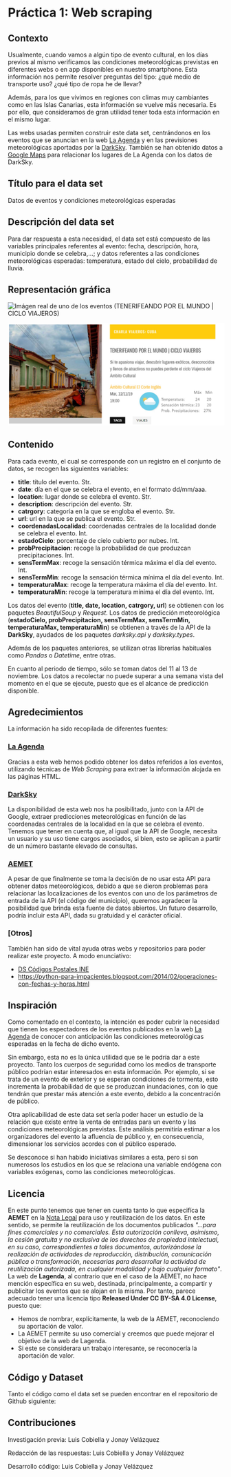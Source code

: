 # Práctica 1: Web scraping

## Contexto

Usualmente, cuando vamos a algún tipo de evento cultural, en los días previos al mismo verificamos las condiciones meteorológicas previstas en diferentes webs o en app disponibles en nuestro smartphone. Esta información nos permite resolver preguntas del tipo: ¿qué medio de transporte uso? ¿qué tipo de ropa he de llevar?

Además, para los que vivimos en regiones con climas muy cambiantes como en las Islas Canarias, esta información se vuelve más necesaria. Es por ello, que consideramos de gran utilidad tener toda esta información en el mismo lugar.

Las webs usadas permiten construir este data set, centrándonos en los eventos que se anuncian en la web [La Agenda](https://lagenda.org) y en las previsiones meteorológicas aportadas por la [DarkSky](https://darksky.net/dev).
También se han obtenido datos a [Google Maps](https://cloud.google.com/maps-platform/) para relacionar los lugares de La Agenda con los datos de DarkSky.


## Título para el data set

Datos de eventos y condiciones meteorológicas esperadas

## Descripción del data set

Para dar respuesta a esta necesidad, el data set está compuesto de las variables principales referentes al evento: fecha, descripción, hora, municipio donde se celebra,...; y datos referentes a las condiciones meteorológicas esperadas: temperatura, estado del cielo, probabilidad de lluvia.

## Representación gráfica

![Imágen real de uno de los eventos (TENERIFEANDO POR EL MUNDO | CICLO VIAJEROS)](./imagen1.jpg)

![Imágen de cómo se vería el evento con los datos de predicción meteorológica (TENERIFEANDO POR EL MUNDO | CICLO VIAJEROS)](./imagen2.jpg)

## Contenido

Para cada evento, el cual se corresponde con un registro en el conjunto de datos, se recogen las siguientes variables:

* **title**: título del evento. Str.
* **date**: día en el que se celebra el evento, en el formato dd/mm/aaa.  
* **location**: lugar donde se celebra el evento. Str.
* **description**: descripción del evento. Str.
* **catrgory**: categoría en la que se engloba el evento. Str.  
* **url**: url en la que se publica el evento. Str. 
* **coordenadasLocalidad**: coordenadas centrales de la localidad donde se celebra el evento. Int.
* **estadoCielo**: porcentaje de cielo cubierto por nubes. Int.
* **probPrecipitacion**: recoge la probabilidad de que produzcan precipitaciones. Int.
* **sensTermMax**: recoge la sensación térmica máxima el día del evento. Int.
* **sensTermMin**: recoge la sensación térmica mínima el día del evento. Int.
* **temperaturaMax**: recoge la temperatura máxima el día del evento. Int.
* **temperaturaMin**: recoge la temperatura mínima el día del evento. Int.

Los datos del evento (**title, date, location, catrgory, url**) se obtienen con los paquetes *BeautifulSoup* y *Request*.
Los datos de predicción meteorológica (**estadoCielo, probPrecipitacion, sensTermMax, sensTermMin, temperaturaMax, temperaturaMin**) se obtienen a través de la API de la **DarkSky**, ayudados de los paquetes *darksky.api* y *darksky.types*.

Además de los paquetes anteriores, se utilizan otras librerías habituales como *Pandas* o *Datetime*, entre otras.

En cuanto al periodo de tiempo, sólo se toman datos del 11 al 13 de noviembre. Los datos a recolectar no puede superar a una semana vista del momento en el que se ejecute, puesto que es el alcance de predicción disponible.

## Agredecimientos

La información ha sido recopilada de diferentes fuentes:

### [La Agenda](https://lagenda.org)

Gracias a esta web hemos podido obtener los datos referidos a los eventos, utilizando técnicas de *Web Scraping* para extraer la información alojada en las páginas HTML.

### [DarkSky](https://darksky.net/dev/docs)

La disponibilidad de esta web nos ha posibilitado, junto con la API de Google, extraer predicciones meteorológicas en función de las coordenadas centrales de la localidad en la que se celebra el evento. Tenemos que tener en cuenta que, al igual que la API de Google, necesita un usuario y su uso tiene cargos asociados, si bien, esto se aplican a partir de un número bastante elevado de consultas.



### [AEMET](https://opendata.aemet.es/dist/index.html?#!/predicciones-especificas/Predicci%C3%B3n_por_municipios_diaria_Tiempo_actual)

A pesar de que finalmente se toma la decisión de no usar esta API para obtener datos meteorológicos, debido a que se dieron problemas para relacionar las localizaciones de los eventos con uno de los parámetros de entrada de la API (el código del municipio), queremos agradecer la posibilidad que brinda esta fuente de datos abiertos. Un futuro desarrollo, podría incluir esta API, dada su gratuidad y el carácter oficial.

### [Otros]

También han sido de vital ayuda otras webs y repositorios para poder realizar este proyecto. A modo enunciativo:
* [DS Códigos Postales INE](https://github.com/inigoflores/ds-codigos-postales-ine-es/)
* https://python-para-impacientes.blogspot.com/2014/02/operaciones-con-fechas-y-horas.html



## Inspiración

Como comentado en el contexto, la intención es poder cubrir la necesidad que tienen los espectadores de los eventos publicados en la web [La Agenda](https://lagenda.org) de conocer con anticipación las condiciones meteorológicas esperadas en la fecha de dicho evento.

Sin embargo, esta no es la única utilidad que se le podría dar a este proyecto. Tanto los cuerpos de seguridad como los medios de transporte público podrían estar interesados en esta información. Por ejemplo, si se trata de un evento de exterior y se esperan condiciones de tormenta, esto incrementa la probabilidad de que se produzcan inundaciones, con lo que tendrán que prestar más atención a este evento, debido a la concentración de público.

Otra aplicabilidad de este data set sería poder hacer un estudio de la relación que existe entre la venta de entradas para un evento y las condiciones meteorológicas previstas. Este análisis permitiría estimar a los organizadores del evento la afluencia de público y, en consecuencia, dimensionar los servicios acordes con el público esperado.

Se desconoce si han habido iniciativas similares a esta, pero si son numerosos los estudios en los que se relaciona una variable endógena con variables exógenas, como las condiciones meteorológicas.

## Licencia

En este punto tenemos que tener en cuenta tanto lo que especifíca la **AEMET** en la [Nota Legal](http://www.aemet.es/es/nota_legal) para uso y reutilización de los datos. En este sentido, se permite la reutilización de los documentos publicados *"...para fines comerciales y no comerciales. Esta autorización conlleva, asimismo, la cesión gratuita y no exclusiva de los derechos de propiedad intelectual, en su caso, correspondientes a tales documentos, autorizándose la realización de actividades de reproducción, distribución, comunicación pública o transformación, necesarias para desarrollar la actividad de reutilización autorizada, en cualquier modalidad y bajo cualquier formato"*.
La web de **Lagenda**, al contrario que en el caso de la AEMET, no hace mención específica en su web, destinada, principalmente, a compartir y publicitar los eventos que se alojan en la misma. Por tanto, parece adecuado tener una licencia tipo **Released Under CC BY-SA 4.0 License**, puesto que:
* Hemos de nombrar, explícitamente, la web de la AEMET, reconociendo su aportación de valor.
* La AEMET permite su uso comercial y creemos que puede mejorar el objetivo de la web de Lagenda.
* Si este se considerara un trabajo interesante, se reconocería la aportación de valor.

## Código y Dataset

Tanto el código como el data set se pueden encontrar en el repositorio de Github siguiente:

## Contribuciones

Investigación previa: Luis Cobiella y Jonay Velázquez

Redacción de las respuestas: Luis Cobiella y Jonay Velázquez

Desarrollo código: Luis Cobiella y Jonay Velázquez
